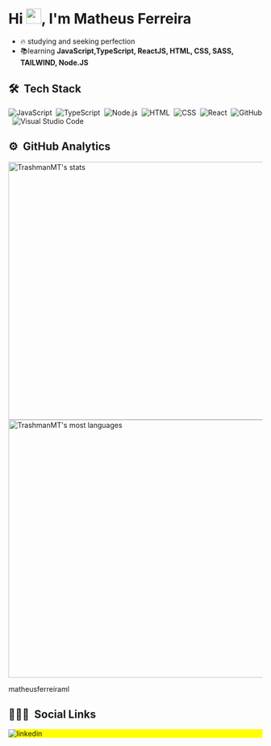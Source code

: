 <h1 align="left">Hi <img src="https://raw.githubusercontent.com/kaueMarques/kaueMarques/master/hi.gif" width="30px">, I'm Matheus Ferreira</h1>

- 🔥 studying and seeking perfection
- 📚learning **JavaScript,TypeScript, ReactJS, HTML, CSS, SASS, TAILWIND, Node.JS**

## 🛠 &nbsp;Tech Stack

![JavaScript](https://img.shields.io/badge/-JavaScript-05122A?style=flat&logo=javascript)&nbsp;
![TypeScript](https://img.shields.io/badge/-TypeScript-05122A?style=flat&logo=typescript)&nbsp;
![Node.js](https://img.shields.io/badge/-Node.js-05122A?style=flat&logo=node.js)&nbsp;
![HTML](https://img.shields.io/badge/-HTML-05122A?style=flat&logo=HTML5)&nbsp;
![CSS](https://img.shields.io/badge/-CSS-05122A?style=flat&logo=CSS3&logoColor=1572B6)&nbsp;
![React](https://img.shields.io/badge/-React-05122A?style=flat&logo=react)&nbsp;
![GitHub](https://img.shields.io/badge/-GitHub-05122A?style=flat&logo=github)&nbsp;
![Visual Studio Code](https://img.shields.io/badge/-Visual%20Studio%20Code-05122A?style=flat&logo=visual-studio-code&logoColor=007ACC)&nbsp;

## ⚙️ &nbsp;GitHub Analytics

<p align="left">
<img width="510em" src="https://github-readme-stats.vercel.app/api?username=TrashmanMT&show_icons=true&theme=merko" alt="TrashmanMT's stats"/>
<img width="510em" src="https://github-readme-stats.vercel.app/api/top-langs/?username=TrashmanMT&layout=compact&theme=merko" alt="TrashmanMT's most languages"/>
</p>
matheusferreiraml

## 👨🏽‍🦲 &nbsp;Social Links

<p align="left" style="background:yellow"
<a href="https://linkedin.com/in/matheusferreiraml" target="_blank">
  <img align="center" src="https://img.shields.io/badge/-matheusferreiraml-05122A?style=flat&logo=linkedin" alt="linkedin"/>
</a>
</p>
